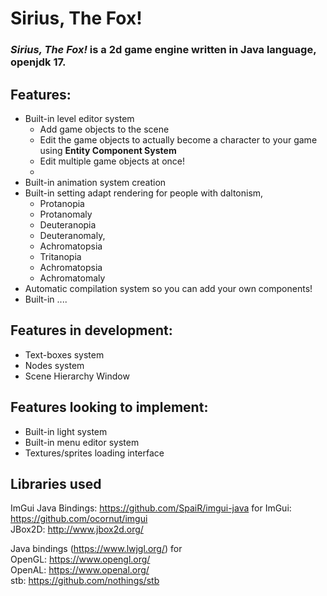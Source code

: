# Sirius, The Fox!
### *Sirius, The Fox!* is a 2d game engine written in Java language, openjdk 17.

## Features:
- Built-in level editor system
  - Add game objects to the scene
  - Edit the game objects to actually become a character to your game using **Entity Component System**
  - Edit multiple game objects at once!
  - 
- Built-in animation system creation
- Built-in setting adapt rendering for people  with daltonism,
  - Protanopia
  - Protanomaly
  - Deuteranopia
  - Deuteranomaly,
  - Achromatopsia
  - Tritanopia
  - Achromatopsia
  - Achromatomaly
- Automatic compilation system so you can add your own components!
- Built-in ....

## Features in development:
- Text-boxes system
- Nodes system
- Scene Hierarchy Window

## Features looking to implement:
- Built-in light system
- Built-in menu editor system
- Textures/sprites loading interface

## Libraries used
ImGui Java Bindings: https://github.com/SpaiR/imgui-java for ImGui: https://github.com/ocornut/imgui  
JBox2D: http://www.jbox2d.org/  

Java bindings (https://www.lwjgl.org/) for  
OpenGL: https://www.opengl.org/  
OpenAL: https://www.openal.org/  
stb: https://github.com/nothings/stb  
